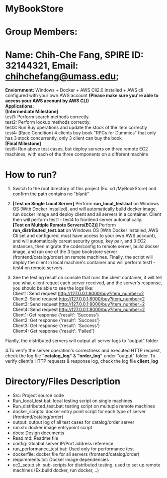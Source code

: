 
# MyBookStore
# Group Members: 
# Name: Chih-Che Fang, SPIRE ID: 32144321, Email: chihchefang@umass.edu;

**Enviornment:**  Windows + Docker  + AWS Cli2.0 installed + AWS cli configured with your own AWS account **(Please make sure you're able to access your AWS account by AWS CLI)**  
**Applications:**   
**[Intermediate Milestone]**  
test1: Perform search methods correctly.  
test2: Perform lookup methods correctly.  
test3: Run Buy operations and update the stock of the item correctly  
test4: (Race Condition) 4 clients buy book "RPCs for Dummies" that only has 3 stock concurrently, only 3 client can buy the book  
**[Final Milestone]**  
test5: Run above test cases, but deploy servers on three remote EC2 machines, with each of the three components on a different machine  

# How to run?  

1. Switch to the root directory of this project (Ex. cd /MyBookStore) and confirm the path contains no "blank"  

2. **[Test on Single Local Server]** Perform **run_local_test.bat** on Windows OS (With Docker installed), and will automatically build docker image, run docker image and deploy client and all servers in a container. Client then will perform test1 - test4 to frontend server automatically.  
**[Test on Multiple Remote Servers(EC2)]** Perform **run_distributed_test.bat** on Windows OS (With Docker installed, AWS Cli set and configured, must have access to your own AWS account), and will automatically careat security group, key pair, and 3 EC2 instances, then migrate the code/config to remote server, build docker image, and run one of the 3 type bookstore server (frontend/catalog/order) on remote machines. Finally, the script will deploy the client in local machine's container and  will perform test1 - test4 on remote servers.  
3. See the testing result on console that runs the client container, it will tell you what client requet each server received, and the server's response, you should be able to see the logs like:  
Client1: Send request http://127.0.0.1:8000/buy?item_number=2  
Client2: Send request http://127.0.0.1:8000/buy?item_number=2  
Client3: Send request http://127.0.0.1:8000/buy?item_number=2  
Client4: Send request http://127.0.0.1:8000/buy?item_number=2  
Client1: Get response  {'result': 'Success'}  
Client2: Get response  {'result': 'Success'}  
Client3: Get response  {'result': 'Success'}  
Client4: Get response  {'result': 'Failed'}  


Fianlly, the distributed servers will output all server logs to "output" folder  

4.To verify the server operation's correctness and executed HTTP request, check the log file **"catalog_log"** & **"order_log"** under "output" folder. To verify client's HTTP requests & response log, check the log file **client_log**   


# Directory/Files Description
-	Src: Project source code
-	Run_local_test.bat: local testing script on single machines
-	Run_distributed_test.bat: testing script on multuple remote machines
-	docker_scripts: docker entry point script for each type of server (frontend/catalog/order)
-	output: output log of all test cases for catalog/order server
-	run.sh: docker image entrypoint script
-	docs: Design documents
-	Read.md: Readme file
-	config: Gloabal server IP/Port address reference
-	run_performance_test.bat: Used only for performance test
-	dockerfile: docker file for all servers (frontend/catalog/order)
-	requirements.txt: Docker image dependencies
-	ec2_setup.sh: sub-scripts for distributed testing, used to set up remote machines (Ex.build docker, run docker, ..)

